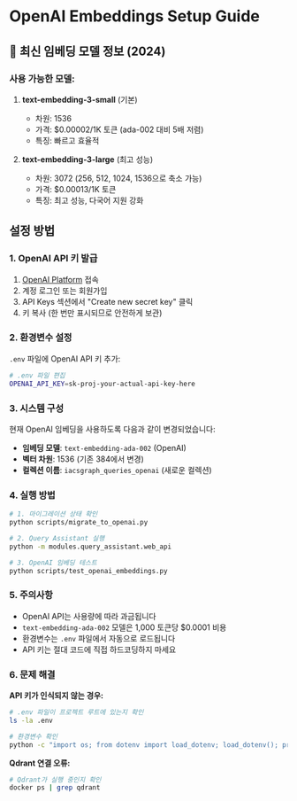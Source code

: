 # OpenAI Embeddings Setup Guide

## 🚀 최신 임베딩 모델 정보 (2024)

### 사용 가능한 모델:

1. **text-embedding-3-small** (기본)
   - 차원: 1536
   - 가격: $0.00002/1K 토큰 (ada-002 대비 5배 저렴)
   - 특징: 빠르고 효율적

2. **text-embedding-3-large** (최고 성능)
   - 차원: 3072 (256, 512, 1024, 1536으로 축소 가능)
   - 가격: $0.00013/1K 토큰
   - 특징: 최고 성능, 다국어 지원 강화

## 설정 방법

### 1. OpenAI API 키 발급

1. [OpenAI Platform](https://platform.openai.com/api-keys) 접속
2. 계정 로그인 또는 회원가입
3. API Keys 섹션에서 "Create new secret key" 클릭
4. 키 복사 (한 번만 표시되므로 안전하게 보관)

### 2. 환경변수 설정

`.env` 파일에 OpenAI API 키 추가:

```bash
# .env 파일 편집
OPENAI_API_KEY=sk-proj-your-actual-api-key-here
```

### 3. 시스템 구성

현재 OpenAI 임베딩을 사용하도록 다음과 같이 변경되었습니다:

- **임베딩 모델**: `text-embedding-ada-002` (OpenAI)
- **벡터 차원**: 1536 (기존 384에서 변경)
- **컬렉션 이름**: `iacsgraph_queries_openai` (새로운 컬렉션)

### 4. 실행 방법

```bash
# 1. 마이그레이션 상태 확인
python scripts/migrate_to_openai.py

# 2. Query Assistant 실행
python -m modules.query_assistant.web_api

# 3. OpenAI 임베딩 테스트
python scripts/test_openai_embeddings.py
```

### 5. 주의사항

- OpenAI API는 사용량에 따라 과금됩니다
- `text-embedding-ada-002` 모델은 1,000 토큰당 $0.0001 비용
- 환경변수는 `.env` 파일에서 자동으로 로드됩니다
- API 키는 절대 코드에 직접 하드코딩하지 마세요

### 6. 문제 해결

**API 키가 인식되지 않는 경우:**
```bash
# .env 파일이 프로젝트 루트에 있는지 확인
ls -la .env

# 환경변수 확인
python -c "import os; from dotenv import load_dotenv; load_dotenv(); print(os.getenv('OPENAI_API_KEY'))"
```

**Qdrant 연결 오류:**
```bash
# Qdrant가 실행 중인지 확인
docker ps | grep qdrant
```